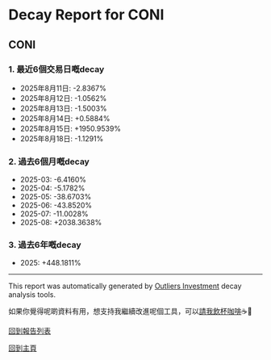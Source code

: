 # Decay Report for CONI

## CONI

### 1. 最近6個交易日嘅decay

- 2025年8月11日: -2.8367%
- 2025年8月12日: -1.0562%
- 2025年8月13日: -1.5003%
- 2025年8月14日: +0.5884%
- 2025年8月15日: +1950.9539%
- 2025年8月18日: -1.1291%

### 2. 過去6個月嘅decay

- 2025-03: -6.4160%
- 2025-04: -5.1782%
- 2025-05: -38.6703%
- 2025-06: -43.8520%
- 2025-07: -11.0028%
- 2025-08: +2038.3638%

### 3. 過去6年嘅decay

- 2025: +448.1811%

------------------------------
This report was automatically generated by [Outliers Investment](https://outliersecon.github.io/Outliers-Investment/) decay analysis tools.

如果你覺得呢啲資料有用，想支持我繼續改進呢個工具，可以[請我飲杯咖啡](https://buymeacoffee.com/outliersecon)☕🙏

[回到報告列表](https://outliersecon.github.io/Outliers-Investment/reports/reports_public)

[回到主頁](https://outliersecon.github.io/Outliers-Investment/)